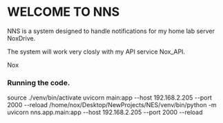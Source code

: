 # WELCOME TO NNS

NNS is a system designed to handle notifications for my home lab server NoxDrive.

The system will work very closly with my API service Nox_API.

Nox

### Running the code.
source ./venv/bin/activate
uvicorn main:app --host 192.168.2.205 --port 2000 --reload
/home/nox/Desktop/NewProjects/NES/venv/bin/python -m uvicorn nns.app.main:app --host 192.168.2.205 --port 2000 --reload